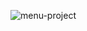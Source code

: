 
![menu-project](https://user-images.githubusercontent.com/71902568/159185572-e67ad77e-6c8d-463e-a6dd-ad0c398d9542.png)
